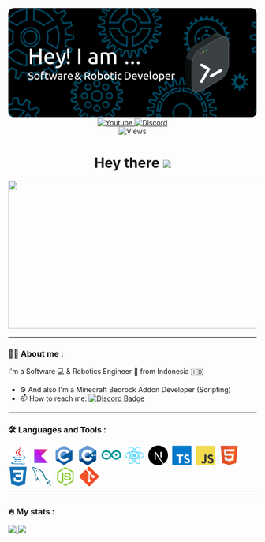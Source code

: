 <!-- Original JustSkyDev README.md -->

<div>
  <div id="container" align="center">
    <div id="header-image">
      <img src="/images/header-image.png" alt="Header" />
    </div>
    <div id="badges">
      <a href="https://youtube.com/@JustSkyDev">
        <img src="https://img.shields.io/badge/YouTube-ff0000?style=for-the-badge&logo=youtube&logoColor=white" alt="Youtube"/>
      </a>
      <a href="https://discord.gg/ffZHPHRBhY">
        <img src="https://img.shields.io/badge/Discord-blue?style=for-the-badge&logo=discord&logoColor=white" alt="Discord"/>
      </a>
    </div>
    <div id="stats-a">
      <img src="https://komarev.com/ghpvc/?username=JustSkyDev&style=flat-square&color=blue" alt="Views"/>
      <h1>
        Hey there
        <img src="https://media.giphy.com/media/hvRJCLFzcasrR4ia7z/giphy.gif" width="30px"/>
      </h1>
      <img src="https://media.giphy.com/media/dWesBcTLavkZuG35MI/giphy.gif" width="600" height="300"/>
    </div>
  </div>
  
  --- 
  
  ### 👨‍💻 About me :
  
  I'm a Software 💻 & Robotics Engineer 🤖 from Indonesia 🇮🇩
  - ⚙️ And also I'm a Minecraft Bedrock Addon Developer (Scripting)
  - 📫 How to reach me: [![Discord Badge](https://img.shields.io/badge/-discord-blue?style=flat&logo=Discord&logoColor=white)](https://discordapp.com/users/625970059503992843)

  ---
  
  ### 🛠️ Languages and Tools :

  <div>
    <img src="https://github.com/devicons/devicon/blob/master/icons/java/java-original.svg" title="Java" alt="Java" width="40" height="40"/>&nbsp;
    <img src="https://github.com/devicons/devicon/blob/master/icons/kotlin/kotlin-original.svg" title="Kotlin" alt="Kotlin" width="37" height="37"/>&nbsp;
    <img src="https://github.com/devicons/devicon/blob/master/icons/c/c-original.svg" title="C" alt="C" width="40" height="40"/>&nbsp;
    <img src="https://github.com/devicons/devicon/blob/master/icons/cplusplus/cplusplus-original.svg" title="CPP" alt="CPP" width="40" height="40"/>&nbsp;
    <img src="https://github.com/devicons/devicon/blob/master/icons/arduino/arduino-original.svg" title="Arduino" alt="Arduino" width="40" height="40"/>&nbsp;
    <img src="https://github.com/devicons/devicon/blob/master/icons/react/react-original.svg" title="React" alt="React" width="40" height="40"/>&nbsp;
    <img src="https://github.com/devicons/devicon/blob/master/icons/nextjs/nextjs-original.svg" title="NextJS" alt="NextJS" width="40" height="40"/>&nbsp;
    <img src="https://github.com/devicons/devicon/blob/master/icons/typescript/typescript-original.svg" title="TypeScript" alt="TypeScript" width="40" height="40"/>&nbsp;
    <img src="https://github.com/devicons/devicon/blob/master/icons/javascript/javascript-original.svg" title="JavaScript" alt="JavaScript" width="40" height="40"/>&nbsp;
    <img src="https://github.com/devicons/devicon/blob/master/icons/html5/html5-original.svg" title="HTML5" alt="HTML" width="40" height="40"/>&nbsp;
    <img src="https://github.com/devicons/devicon/blob/master/icons/css3/css3-plain.svg"  title="CSS3" alt="CSS" width="40" height="40"/>&nbsp;
    <img src="https://github.com/devicons/devicon/blob/master/icons/mysql/mysql-original.svg" title="MySQL"  alt="MySQL" width="40" height="40"/>&nbsp;
    <img src="https://github.com/devicons/devicon/blob/master/icons/nodejs/nodejs-original.svg" title="NodeJS" alt="NodeJS" width="40" height="40"/>&nbsp;
    <img src="https://github.com/devicons/devicon/blob/master/icons/git/git-original.svg" title="Git" alt="Git" width="40" height="40"/>
  </div>
  
  --- 
  
  ### 🔥 My stats : 
  
  <div id="stats-b">
    <a href="https://git.io/streak-stats"> 
      <img src="https://github-readme-streak-stats.herokuapp.com/?user=JustSkyDev&theme=dark&background=000000" />
    </a>
    <a href="https://github.com/anuraghazra/github-readme-stats">
      <img src="https://github-readme-stats.vercel.app/api/top-langs/?username=JustSkyDev&layout=compact&theme=vision-friendly-dark" />
    </a>
  </div>
</div>
